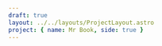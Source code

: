 ```yaml
---
draft: true
layout: ../../layouts/ProjectLayout.astro
project: { name: Mr Book, side: true }
---
```

